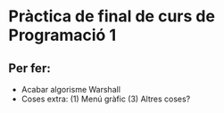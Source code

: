 # Pràctica de final de curs de Programació 1

## Per fer:
- Acabar algorisme Warshall
- Coses extra: (1) Menú gràfic (3) Altres coses?
